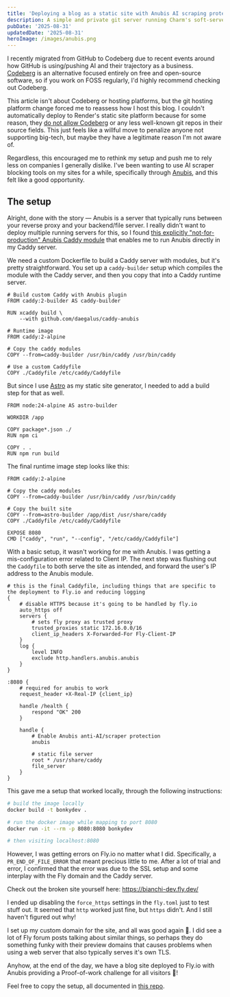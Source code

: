 ```yaml
---
title: 'Deploying a blog as a static site with Anubis AI scraping protection'
description: A simple and private git server running Charm's soft-serve on fly.io
pubDate: '2025-08-31'
updatedDate: '2025-08-31'
heroImage: /images/anubis.png
---
```


I recently migrated from GitHub to Codeberg due to recent events around how GitHub is using/pushing AI and their trajectory as a business. [Codeberg](https://codeberg.org) is an alternative focused entirely on free and open-source software, so if you work on FOSS regularly, I'd highly recommend checking out Codeberg.

This article isn't about Codeberg or hosting platforms, but the git hosting platform change forced me to reassess how I host this blog.
I couldn't automatically deploy to Render's static site platform because for some reason, they [do not allow Codeberg](https://community.render.com/t/unable-to-add-codeburg-hosted-git-project/38144) or any less well-known git repos in their source fields. This just feels like a willful move to penalize anyone not supporting big-tech, but maybe they have a legitimate reason I'm not aware of.

Regardless, this encouraged me to rethink my setup and push me to rely less on companies I generally dislike. I've been wanting to use AI scraper blocking tools on my sites for a while, specifically through [Anubis](https://anubis.techaro.lol/), and this felt like a good opportunity.

## The setup

Alright, done with the story — Anubis is a server that typically runs between your reverse proxy and your backend/file server. I really didn't want to deploy multiple running servers for this, so I found [this explicitly "not-for-production" Anubis Caddy module](https://github.com/daegalus/caddy-anubis/) that enables me to run Anubis directly in my Caddy server.

We need a custom Dockerfile to build a Caddy server with modules, but it's pretty straightforward. You set up a `caddy-builder` setup which compiles the module with the Caddy server, and then you copy that into a Caddy runtime server.

```docker
# Build custom Caddy with Anubis plugin
FROM caddy:2-builder AS caddy-builder

RUN xcaddy build \
    --with github.com/daegalus/caddy-anubis

# Runtime image
FROM caddy:2-alpine

# Copy the caddy modules
COPY --from=caddy-builder /usr/bin/caddy /usr/bin/caddy

# Use a custom Caddyfile
COPY ./Caddyfile /etc/caddy/Caddyfile
```

But since I use [Astro](https://astro.build/) as my static site generator, I needed to add a build step for that as well.

```docker
FROM node:24-alpine AS astro-builder

WORKDIR /app

COPY package*.json ./
RUN npm ci

COPY . .
RUN npm run build
```

The final runtime image step looks like this:

```docker
FROM caddy:2-alpine

# Copy the caddy modules
COPY --from=caddy-builder /usr/bin/caddy /usr/bin/caddy

# Copy the built site
COPY --from=astro-builder /app/dist /usr/share/caddy
COPY ./Caddyfile /etc/caddy/Caddyfile

EXPOSE 8080
CMD ["caddy", "run", "--config", "/etc/caddy/Caddyfile"]
```

With a basic setup, it wasn't working for me with Anubis. I was getting a mis-configuration error related to Client IP. The next step was flushing out the `Caddyfile` to both serve the site as intended, and forward the user's IP address to the Anubis module.


```hcl # (actually a caddyfile, but hcl is pretty close)
# this is the final Caddyfile, including things that are specific to the deployment to Fly.io and reducing logging
{
	# disable HTTPS because it's going to be handled by fly.io
	auto_https off
	servers {
		# sets fly proxy as trusted proxy
		trusted_proxies static 172.16.0.0/16
		client_ip_headers X-Forwarded-For Fly-Client-IP
	}
	log {
		level INFO
		exclude http.handlers.anubis.anubis
	}
}

:8080 {
	# required for anubis to work
	request_header +X-Real-IP {client_ip}

	handle /health {
		respond "OK" 200
	}

	handle {
		# Enable Anubis anti-AI/scraper protection
		anubis

		# static file server
		root * /usr/share/caddy
		file_server
	}
}
```

This gave me a setup that worked locally, through the following instructions:

```sh
# build the image locally
docker build -t bonkydev .

# run the docker image while mapping to port 8080
docker run -it --rm -p 8080:8080 bonkydev

# then visiting localhost:8080
```

However, I was getting errors on Fly.io no matter what I did. Specifically, a `PR_END_OF_FILE_ERROR` that meant precious little to me. After a lot of trial and error, I confirmed that the error was due to the SSL setup and some interplay with the Fly domain and the Caddy server.

Check out the broken site yourself here: https://bianchi-dev.fly.dev/

I ended up disabling the `force_https` settings in the `fly.toml` just to test stuff out. It seemed that `http` worked just fine, but `https` didn't. And I still haven't figured out why!

I set up my custom domain for the site, and all was good again 🤷. I did see a lot of Fly forum posts talking about similar things, so perhaps they do something funky with their preview domains that causes problems when using a web server that also typically serves it's own TLS.

Anyhow, at the end of the day, we have a blog site deployed to Fly.io with Anubis providing a Proof-of-work challenge for all visitors 🎉!

Feel free to copy the setup, all documented in [this repo](https://codeberg.org/bianchidotdev/bianchi.dev).
